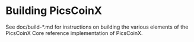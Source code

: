 Building PicsCoinX
================

See doc/build-*.md for instructions on building the various
elements of the PicsCoinX Core reference implementation of PicsCoinX.
